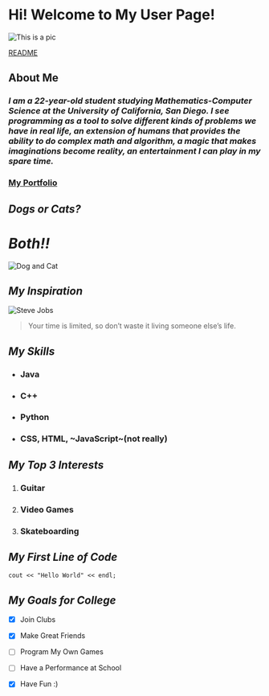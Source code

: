  # **Hi! Welcome to My User Page!**
![This is a pic](https://pixabay.com/get/gafa2fd0570e3ce6c7aed81d4b94a04368a74e4eba7ed390dc0043f1b1b97ce310f40d34a9497dc8da80eee572d3124bef119e5cd119beea112f130dfe886df7f3fd5da7e373b47803e84671cda05e5c0_640.png)

[README](README.md)

## **About Me**
### *I am a 22-year-old student studying Mathematics-Computer Science at the University of California, San Diego. I see programming as a tool to solve different kinds of problems we have in real life, an extension of humans that provides the ability to do complex math and algorithm, a magic that makes imaginations become reality, an entertainment I can play in my spare time.*
### [My Portfolio](https://benjaminnhuang.github.io/MyPortfolio/)

## ***Dogs or Cats?***
# ***Both!!***
![Dog and Cat](https://pixabay.com/get/g45ed37c4ff540e5912a57c34eb87396a87620221ab773e81642ecc1bfb4d38dd2c9cbf13eeda7f505f3eee10f04bf06a3e4ca15ec811c51b36304f3d5bbd1919c8ecc3f1e2301342b7c7b6b77ea883b1_640.png)

## ***My Inspiration***
![Steve Jobs](https://pixabay.com/get/g05ad664b39fafbf95b24f8a1f690cc1269225d4d84a0efb22130b3b889630584bde2c14d6dcffb2c7aae62028d18621ddc586ae42746ba78c779d63668c45310ee47aa89667743fcb2d5212f0abf41c9_640.png)
> Your time is limited, so don’t waste it living someone else’s life.

## ***My Skills***
- ### Java
- ### C++
- ### Python
- ### CSS, HTML, ~JavaScript~(not really)

## ***My Top 3 Interests***
1. ### Guitar
2. ### Video Games
3. ### Skateboarding

## ***My First Line of Code***
```
cout << "Hello World" << endl;
```

## ***My Goals for College***
- [x] Join Clubs
- [x] Make Great Friends
- [ ] Program My Own Games
- [ ] Have a Performance at School
- [x] Have Fun :)






